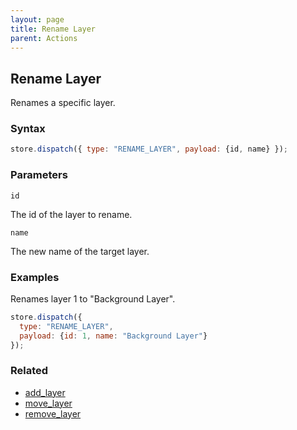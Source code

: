 ```yaml
---
layout: page
title: Rename Layer
parent: Actions
---
```


## Rename Layer

Renames a specific layer.

### Syntax

```js
store.dispatch({ type: "RENAME_LAYER", payload: {id, name} });
```

### Parameters

`id`

The id of the layer to rename.

`name`

The new name of the target layer.

### Examples

Renames layer 1 to "Background Layer".

```js
store.dispatch({
  type: "RENAME_LAYER",
  payload: {id: 1, name: "Background Layer"}
});
```

### Related

- [add_layer](./add_layer.md)
- [move_layer](./move_layer.md)
- [remove_layer](./remove_layer.md)
